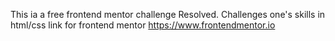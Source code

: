 This ia a free frontend mentor challenge Resolved.
Challenges one's skills in html/css
link for frontend mentor https://www.frontendmentor.io
